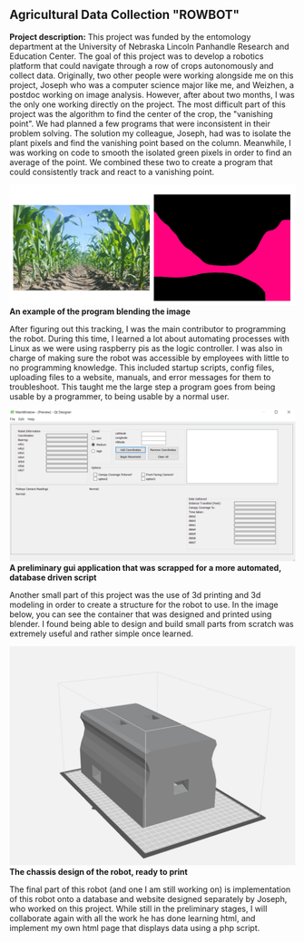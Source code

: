 ## Agricultural Data Collection "ROWBOT"

**Project description:** This project was funded by the entomology department at the University of Nebraska Lincoln Panhandle Research and Education Center. The goal of this project was to develop a robotics platform that could navigate through a row of crops autonomously and collect data. Originally, two other people were working alongside me on this project, Joseph who was a computer science major like me, and Weizhen, a postdoc working on image analysis. However, after about two months, I was the only one working directly on the project. The most difficult part of this project was the algorithm to find the center of the crop, the "vanishing point". We had planned a few programs that were inconsistent in their problem solving. The solution my colleague, Joseph, had was to isolate the plant pixels and find the vanishing point based on the column. Meanwhile, I was working on code to smooth the isolated green pixels in order to find an average of the point. We combined these two to create a program that could consistently track and react to a vanishing point. 

![An example of the program blending the image](images/green_shaping.PNG)
**An example of the program blending the image**

After figuring out this tracking, I was the main contributor to programming the robot. During this time, I learned a lot about automating processes with Linux as we were using raspberry pis as the logic controller. I was also in charge of making sure the robot was accessible by employees with little to no programming knowledge. This included startup scripts, config files, uploading files to a website, manuals, and error messages for them to troubleshoot. This taught me the large step a program goes from being usable by a programmer, to being usable by a normal user. 

![A preliminary gui application that was scrapped for a more automated, database driven script](/images/prototype_window.png)
**A preliminary gui application that was scrapped for a more automated, database driven script**

Another small part of this project was the use of 3d printing and 3d modeling in order to create a structure for the robot to use. In the image below, you can see the container that was designed and printed using blender. I found being able to design and build small parts from scratch was extremely useful and rather simple once learned. 

![The chassis design of the robot, ready to print](images/3d_model.jpg)
**The chassis design of the robot, ready to print**

The final part of this robot (and one I am still working on) is implementation of this robot onto a database and website designed separately by Joseph, who worked on this project. While still in the preliminary stages, I will collaborate again with all the work he has done learning html, and implement my own html page that displays data using a php script.